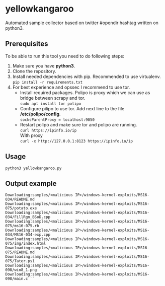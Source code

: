 # yellowkangaroo
Automated sample collector based on twitter #opendir hashtag written on python3.

## Prerequisites
To be able to run this tool you need to do following steps:
1. Make sure you have **python3**.
2. Clone the repository.
3. Install needed dependencies with pip. Recommended to use virtualenv.<br />
```pip install -r requirements.txt```
4. For best experience and opssec I recommend to use tor.
   * Install required packages. Polipo is proxy which we can use as bridge between scrapy and tor.<br />
    ```sudo apt install tor polipo```
   * Configure pilipo to use tor. Add next line to the file **/etc/polipo/config**.<br />
    ```socksParentProxy = localhost:9050```
   * Restart polipo and make sure tor and polipo are running.<br />
    ```curl https://ipinfo.io/ip```<br />
     With proxy<br />
    ```curl -x http://127.0.0.1:8123 https://ipinfo.io/ip```

## Usage
```python3 yellowkangaroo.py```

## Output example
```Downloading:samples/<malicious IP>/windows-kernel-exploits/MS17-017/ms17-017.jpg
Downloading:samples/<malicious IP>/windows-kernel-exploits/MS16-034/README.md
Downloading:samples/<malicious IP>/windows-kernel-exploits/MS16-075/potato.exe
Downloading:samples/<malicious IP>/windows-kernel-exploits/MS16-034/FillRgn_BSoD.cpp
Downloading:samples/<malicious IP>/windows-kernel-exploits/MS16-075/ms16-075.rb
Downloading:samples/<malicious IP>/windows-kernel-exploits/MS16-034/MS16-034-exp.cpp
Downloading:samples/<malicious IP>/windows-kernel-exploits/MS16-075/img/index.html
Downloading:samples/<malicious IP>/windows-kernel-exploits/MS16-075/README.md
Downloading:samples/<malicious IP>/windows-kernel-exploits/MS16-075/Tater.ps1
Downloading:samples/<malicious IP>/windows-kernel-exploits/MS16-098/win8_1.png
Downloading:samples/<malicious IP>/windows-kernel-exploits/MS16-098/main.c```
